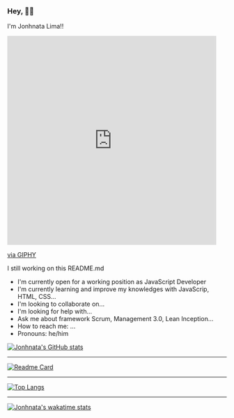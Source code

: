 
### Hey, 👋🏼
<p>I'm Jonhnata Lima!!</p>

<iframe src="https://giphy.com/embed/TFUd6cS3rc4qcaS5T8" width="480" height="480" frameBorder="0" class="giphy-embed" allowFullScreen></iframe><p><a href="https://giphy.com/gifs/netflix-duncan-trussell-midnight-gospel-the-TFUd6cS3rc4qcaS5T8">via GIPHY</a></p>


I still working on this README.md

<p >

- I'm currently open for a working position as JavaScript Developer
- I'm currently learning and improve my knowledges with JavaScrip, HTML, CSS...
- I'm looking to collaborate on...
- I'm looking for help with...
- Ask me about framework Scrum, Management 3.0, Lean Inception...
- How to reach me: ...
- Pronouns: he/him

[![Jonhnata's GitHub stats](https://github-readme-stats.vercel.app/api?username=jonhnatalima&theme=chartreuse-dark&show_icons=true&count_private=true)](https://github.com/jonhnatalima)

----------------------------

[![Readme Card](https://github-readme-stats.vercel.app/api/pin/?username=jonhnatalima&repo=countdown-timer&show_owner=true&theme=chartreuse-dark)](https://github.com/jonhnatalima/countdown-timer)

----------------------------

[![Top Langs](https://github-readme-stats.vercel.app/api/top-langs/?username=jonhnatalima&theme=chartreuse-dark&layout=compact)](https://github.com/jonhnatalima)

----------------------------

[![Jonhnata's wakatime stats](https://github-readme-stats.vercel.app/api/wakatime?username=jonhnatalima&theme=chartreuse-dark)](https://github.com/jonhnatalima)